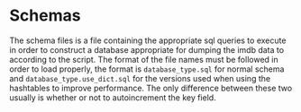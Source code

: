 # Schemas
The schema files is a file containing the appropriate sql queries to execute
in order to construct a database appropriate for dumping the imdb data to
according to the script. The format of the file names must be followed in order
to load properly, the format is `database_type.sql` for normal schema and
`database_type.use_dict.sql` for the versions used when using the hashtables
to improve performance. The only difference between these two usually is 
whether or not to autoincrement the key field.
